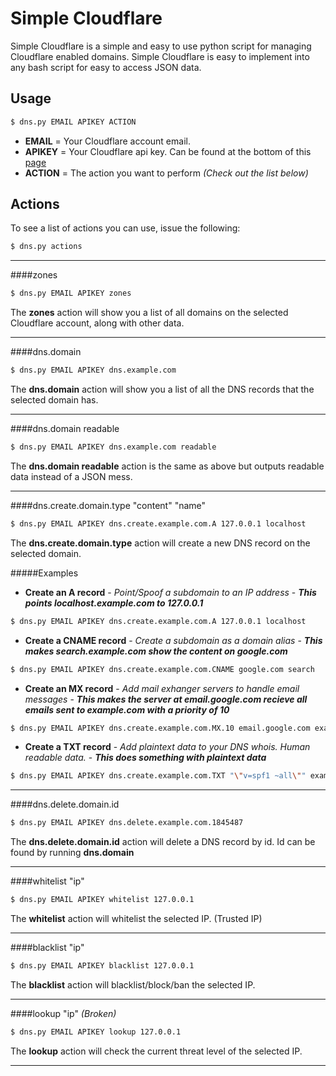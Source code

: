 # Simple Cloudflare
Simple Cloudflare is a simple and easy to use python script for managing Cloudflare enabled domains. Simple Cloudflare is easy to implement into any bash script for easy to access JSON data.

## Usage
```sh
$ dns.py EMAIL APIKEY ACTION
```

* **EMAIL** = Your Cloudflare account email.
* **APIKEY** = Your Cloudflare api key. Can be found at the bottom of this [page](https://www.cloudflare.com/my-account)
* **ACTION** = The action you want to perform *(Check out the list below)*

## Actions
To see a list of actions you can use, issue the following:
```sh
$ dns.py actions
```
___
####zones
```sh
$ dns.py EMAIL APIKEY zones
```
The **zones** action will show you a list of all domains on the selected Cloudflare account, along with other data.
___
####dns.domain
```sh
$ dns.py EMAIL APIKEY dns.example.com
```
The **dns.domain** action will show you a list of all the DNS records that the selected domain has.
___
####dns.domain readable
```sh
$ dns.py EMAIL APIKEY dns.example.com readable
```
The **dns.domain readable** action is the same as above but outputs readable data instead of a JSON mess.
___
####dns.create.domain.type "content" "name"
```sh
$ dns.py EMAIL APIKEY dns.create.example.com.A 127.0.0.1 localhost
```
The **dns.create.domain.type** action will create a new DNS record on the selected domain.

#####Examples
- **Create an A record** - *Point/Spoof a subdomain to an IP address* - ***This points localhost.example.com to 127.0.0.1***
```sh
$ dns.py EMAIL APIKEY dns.create.example.com.A 127.0.0.1 localhost
```
- **Create a CNAME record** - *Create a subdomain as a domain alias* - ***This makes search.example.com show the content on google.com***
```sh
$ dns.py EMAIL APIKEY dns.create.example.com.CNAME google.com search
```
- **Create an MX record** - *Add mail exhanger servers to handle email messages* - ***This makes the server at email.google.com recieve all emails sent to example.com with a priority of 10***
```sh
$ dns.py EMAIL APIKEY dns.create.example.com.MX.10 email.google.com example.com
```
- **Create a TXT record** - *Add plaintext data to your DNS whois. Human readable data.* - ***This does something with plaintext data***
```sh
$ dns.py EMAIL APIKEY dns.create.example.com.TXT "\"v=spf1 ~all\"" example.com
```
___
####dns.delete.domain.id
```sh
$ dns.py EMAIL APIKEY dns.delete.example.com.1845487
```
The **dns.delete.domain.id** action will delete a DNS record by id. Id can be found by running **dns.domain**
___
####whitelist "ip"
```sh
$ dns.py EMAIL APIKEY whitelist 127.0.0.1
```
The **whitelist** action will whitelist the selected IP. (Trusted IP)
___
####blacklist "ip"
```sh
$ dns.py EMAIL APIKEY blacklist 127.0.0.1
```
The **blacklist** action will blacklist/block/ban the selected IP.
___
####lookup "ip" *(Broken)*
```sh
$ dns.py EMAIL APIKEY lookup 127.0.0.1
```
The **lookup** action will check the current threat level of the selected IP.
___
